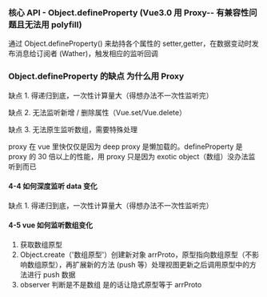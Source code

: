 ### 核心 API - Object.defineProperty (Vue3.0 用 Proxy-- 有兼容性问题且无法用 polyfill)

通过 Object.defineProperty() 来劫持各个属性的 setter,getter，在数据变动时发布消息给订阅者 (Wather)，触发相应的监听回调

### Object.defineProperty 的缺点 为什么用 Proxy

缺点 1. 得递归到底，一次性计算量大（得想办法不一次性监听完）

缺点 2. 无法监听新增 / 删除属性（Vue.set/Vue.delete）

缺点 3. 无法原生监听数组，需要特殊处理

proxy 在 vue 里快仅仅是因为 deep proxy 是懒加载的。defineProperty 是 proxy 的 30 倍以上的性能，用 proxy 只是因为 exotic object（数组）没办法监听到而已

#### 4-4 如何深度监听 data 变化

缺点 1. 得递归到底，一次性计算量大（得想办法不一次性监听完）

#### 4-5 vue 如何监听数组变化

1. 获取数组原型
2. Object.create（'数组原型'）创建新对象 arrProto，原型指向数组原型（不影响数组原型），再扩展新的方法 (push 等）处理视图更新之后调用原型中的方法进行 push 数据
3. observer 判断是不是数组 是的话让隐式原型等于 arrProto
